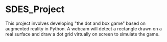 # SDES_Project
This project involves developing "the dot and box game" based on augmented reality in Python. A webcam will detect a rectangle drawn on a real surface and draw a dot grid virtually on screen to simulate the game.
